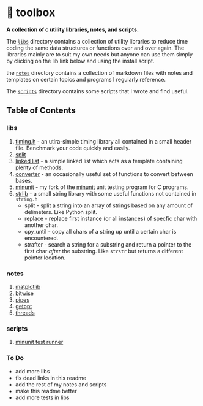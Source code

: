 # 🧰 toolbox

**A collection of c utility libraries, notes, and scripts.**  

The [`libs`](https://github.com/breakthatbass/toolbox/tree/master/libs) directory contains a collection of utility libraries to reduce time coding the same data structures or functions over and over again. The libraries mainly are to suit my own needs but anyone can use them simply by clicking on the lib link below and using the install script.  

the [`notes`](https://github.com/breakthatbass/toolbox/tree/master/notes) directory contains a collection of markdown files with notes and templates on certain topics and programs I regularly reference.  

The [`scripts`](https://github.com/breakthatbass/toolbox/tree/master/scripts) directory contains some scripts that I wrote and find useful.

## Table of Contents

### libs
1. [timing.h](https://github.com/breakthatbass/toolbox/tree/master/libs#timingh) - an utlra-simple timing library all contained in a small header file. Benchmark your code quickly and easily.
2. [split](https://github.com/breakthatbass/toolbox/tree/master/libs#split)
3. [linked list](https://github.com/breakthatbass/toolbox/tree/master/libs#linked-list) - a simple linked list which acts as a template containing plenty of methods.
4. [converter](https://github.com/breakthatbass/toolbox/tree/master/libs#converter) - an occasionally useful set of functions to convert between bases.
5. [minunit]() - my fork of the [minunit](https://github.com/siu/minunit) unit testing program for C programs.
6. [strlib](https://github.com/breakthatbass/toolbox/tree/master/libs#strlib) - a small string library with some useful functions not contained in `string.h`
    -   split - split a string into an array of strings based on any amount of delimeters. Like Python split.
    - replace - replace first instance (or all instances) of specfic char with another char.
    - cpy_until - copy all chars of a string up until a certain char is encountered.
    - strafter - search a string for a substring and return a pointer to the first char *after* the substring. Like `strstr` but returns a different pointer location.
### notes
1. [matplotlib](https://github.com/breakthatbass/toolbox/blob/master/notes/plot.md)
2. [bitwise](https://github.com/breakthatbass/toolbox/blob/master/notes/bitwise.md)
3. [pipes](https://github.com/breakthatbass/toolbox/blob/master/notes/pipes.md)
4. [getopt](https://github.com/breakthatbass/toolbox/blob/master/notes/getopt.md)
5. [threads](https://github.com/breakthatbass/toolbox/blob/master/notes/threads.md)

### scripts
1. [minunit test runner](https://github.com/breakthatbass/toolbox/blob/master/scripts/run_tests.sh)

### To Do
- add more libs
- fix dead links in this readme
- add the rest of my notes and scripts
- make this readme better
- add more tests in libs

